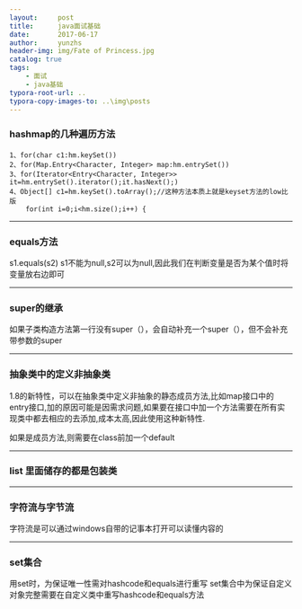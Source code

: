 ```yaml
---
layout:     post
title:      java面试基础
date:       2017-06-17
author:     yunzhs
header-img: img/Fate of Princess.jpg
catalog: true
tags:
    - 面试
    - java基础
typora-root-url: ..
typora-copy-images-to: ..\img\posts
---
```


### hashmap的几种遍历方法

```
1、for(char c1:hm.keySet())
2、for(Map.Entry<Character, Integer> map:hm.entrySet())
3、for(Iterator<Entry<Character, Integer>>                                                                                           it=hm.entrySet().iterator();it.hasNext();)
4、Object[] c1=hm.keySet().toArray();//这种方法本质上就是keyset方法的low比版
	for(int i=0;i<hm.size();i++) {	
```

---

### equals方法

s1.equals(s2)   s1不能为null,s2可以为null,因此我们在判断变量是否为某个值时将变量放右边即可

---

### super的继承

如果子类构造方法第一行没有super（），会自动补充一个super（），但不会补充带参数的super

---

### 抽象类中的定义非抽象类

1.8的新特性，可以在抽象类中定义非抽象的静态成员方法,比如map接口中的entry接口,加的原因可能是因需求问题,如果要在接口中加一个方法需要在所有实现类中都去相应的去添加,成本太高,因此使用这种新特性.

如果是成员方法,则需要在class前加一个default

---

### list 里面储存的都是包装类

---

### 字符流与字节流

字符流是可以通过windows自带的记事本打开可以读懂内容的

----

### set集合

用set时，为保证唯一性需对hashcode和equals进行重写
set集合中为保证自定义对象完整需要在自定义类中重写hashcode和equals方法

